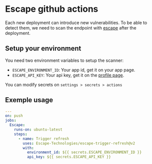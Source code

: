 # Escape github actions

Each new deployment can introduce new vulnerabilities.
To be able to detect them, we need to scan the endpoint with [escape](https://escape.tech/) after the deployment.

## Setup your environment

You need two environment variables to setup the scanner:

- `ESCAPE_ENVIRONMENT_ID`: Your app id, get it on your app page.
- `ESCAPE_API_KEY`: Your api key, get it on the [profile page](https://app.escape.tech/profile).

You can modify secrets on `settings > secrets > actions`

## Exemple usage

``` yaml
---
on: push
jobs:
  Escape:
    runs-on: ubuntu-latest
    steps:
      - name: Trigger refresh
        uses: Escape-Technologies/escape-trigger-refresh@v2
        with:
          environment_id: ${{ secrets.ESCAPE_ENVIRONMENT_ID }}
          api_key: ${{ secrets.ESCAPE_API_KEY }}
```
